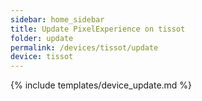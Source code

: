 ```yaml
---
sidebar: home_sidebar
title: Update PixelExperience on tissot
folder: update
permalink: /devices/tissot/update
device: tissot
---
```

{% include templates/device_update.md %}
